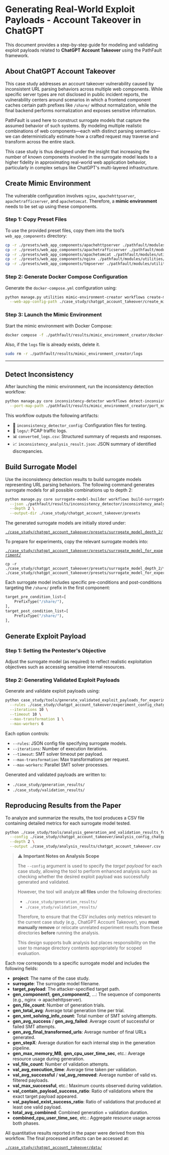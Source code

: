 # Generating Real-World Exploit Payloads - Account Takeover in ChatGPT

This document provides a step-by-step guide for modeling and validating exploit payloads related to **ChatGPT Account Takeover** using the PathFault framework.

## About ChatGPT Account Takeover

This case study addresses an account takeover vulnerability caused by inconsistent URL parsing behaviors across multiple web components. While specific server types are not disclosed in public incident reports, the vulnerability centers around scenarios in which a frontend component caches certain path prefixes like `/share/` without normalization, while the final backend performs normalization and exposes sensitive information.

PathFault is used here to construct surrogate models that capture the assumed behavior of such systems. By modeling multiple realistic combinations of web components—each with distinct parsing semantics—we can deterministically estimate how a crafted request may traverse and transform across the entire stack.

This case study is thus designed under the insight that increasing the number of known components involved in the surrogate model leads to a higher fidelity in approximating real-world web application behavior, particularly in complex setups like ChatGPT's multi-layered infrastructure.

## Create Mimic Environment

The vulnerable configuration involves `nginx`, `apachehttpserver`, `apachetrafficserver`, and `apachetomcat`. Therefore, a **mimic environment** needs to be set up using these components.

### Step 1: Copy Preset Files

To use the provided preset files, copy them into the tool’s `web_app_components` directory:

```bash
cp -r ./presets/web_app_components/apachehttpserver ./pathfault/modules/utilities/mimic_environment_creator/web_app_components
cp -r ./presets/web_app_components/apachetrafficserver ./pathfault/modules/utilities/mimic_environment_creator/web_app_components
cp -r ./presets/web_app_components/apachetomcat ./pathfault/modules/utilities/mimic_environment_creator/web_app_components
cp -r ./presets/web_app_components/nginx ./pathfault/modules/utilities/mimic_environment_creator/web_app_components
cp -r ./presets/web_app_components/tmpserver ./pathfault/modules/utilities/mimic_environment_creator/web_app_components
```

### Step 2: Generate Docker Compose Configuration

Generate the `docker-compose.yml` configuration using:

```bash
python manage.py utilities mimic-environment-creator workflows create-mimic-environment \
  --web-app-config-path ./case_study/chatgpt_account_takeover/create_mimic_environment_config.json
```

### Step 3: Launch the Mimic Environment

Start the mimic environment with Docker Compose:

```bash
docker compose -f ./pathfault/results/mimic_environment_creator/docker-compose.yml up
```

Also, if the `logs` file is already exists, delete it.
```bash
sudo rm -r ./pathfault/results/mimic_environment_creator/logs
```

---

## Detect Inconsistency

After launching the mimic environment, run the inconsistency detection workflow:

```bash
python manage.py core inconsistency-detector workflows detect-inconsistency \
  --port-map-path ./pathfault/results/mimic_environment_creator/port_map.json
```

This workflow outputs the following artifacts:

* 🧾 `inconsistency_detector_config`: Configuration files for testing.
* 📁 `logs/`: PCAP traffic logs.
* 📊 `converted_logs.csv`: Structured summary of requests and responses.
* 📈 `inconsistency_analysis_result.json`: JSON summary of identified discrepancies.

## Build Surrogate Model

Use the inconsistency detection results to build surrogate models representing URL parsing behaviors. The following command generates surrogate models for all possible combinations up to depth 2:

```bash
python manage.py core surrogate-model-builder workflows build-surrogate-model-by-depth \
  --json ./pathfault/results/inconsistency_detector/inconsistency_analysis_result.json \
  --depth 2 \
  --output-dir ./case_study/chatgpt_account_takeover/presets
```

The generated surrogate models are initially stored under:

[`./case_study/chatgpt_account_takeover/presets/surrogate_model_depth_2/`](./case_study/chatgpt_account_takeover/presets/surrogate_model_depth_2/)

To prepare for experiments, copy the relevant surrogate models into:

[`./case_study/chatgpt_account_takeover/presets/surrogate_model_for_experiment/`](./case_study/chatgpt_account_takeover/presets/surrogate_model_for_experiment/)

```shell
cp -r ./case_study/chatgpt_account_takeover/presets/surrogate_model_depth_2/* ./case_study/chatgpt_account_takeover/presets/surrogate_model_for_experiment/
```

Each surrogate model includes specific pre-conditions and post-conditions targeting the `/share/` prefix in the first component:

```python
target_pre_condition_list=[
    PrefixType("/share/"),
],
target_post_condition_list=[
    PrefixType("/share/"),
],
```


## Generate Exploit Payload

### Step 1: Setting the Pentester's Objective

Adjust the surrogate model (as required) to reflect realistic exploitation objectives such as accessing sensitive internal resources.

### Step 2: Generating Validated Exploit Payloads

Generate and validate exploit payloads using:

```bash
python case_study/tools/generate_validated_exploit_payloads_for_experiment.py \
  --rules ./case_study/chatgpt_account_takeover/experiment_config_chatgpt.json \
  --iterations 10 \
  --timeout 10 \
  --max-transformation 1 \
  --max-workers 6
```

Each option controls:

* `--rules`: JSON config file specifying surrogate models.
* `--iterations`: Number of execution iterations.
* `--timeout`: SMT solver timeout per payload.
* `--max-transformation`: Max transformations per request.
* `--max-workers`: Parallel SMT solver processes.

Generated and validated payloads are written to:

* `./case_study/generation_results/`
* `./case_study/validation_results/`

## Reproducing Results from the Paper

To analyze and summarize the results, the tool produces a CSV file containing detailed metrics for each surrogate model tested.
```bash
python ./case_study/tools/analysis_generation_and_validation_results_for_experiment.py \
  --config ./case_study/chatgpt_account_takeover/analysis_config_chatgpt.json \
  --depth 2 \
  --output ./case_study/analysis_results/chatgpt_account_takeover.csv
```


> ⚠️ **Important Notes on Analysis Scope**
>
> The `--config` argument is used to specify the *target payload* for each case study, allowing the tool to perform enhanced analysis such as checking whether the desired exploit payload was successfully generated and validated.
>
> However, the tool will analyze **all files** under the following directories:
>
> - `./case_study/generation_results/`
> - `./case_study/validation_results/`
>
> Therefore, to ensure that the CSV includes only metrics relevant to the current case study (e.g., ChatGPT Account Takeover), you **must manually remove** or relocate unrelated experiment results from these directories **before** running the analysis.
>
> This design supports bulk analysis but places responsibility on the user to manage directory contents appropriately for scoped evaluation.

Each row corresponds to a specific surrogate model and includes the following fields:

* **project**: The name of the case study.
* **surrogate**: The surrogate model filename.
* **target\_payload**: The attacker-specified target path.
* **gen\_component1**, **gen\_component2**, ...: The sequence of components (e.g., nginx → apachehttpserver).
* **gen\_file\_count**: Number of generation trials.
* **gen\_total\_avg**: Average total generation time per trial.
* **gen\_smt\_solving\_info\_count**: Total number of SMT solving attempts.
* **gen\_avg\_success** / **gen\_avg\_failed**: Average count of successful or failed SMT attempts.
* **gen\_avg\_final\_transformed\_urls**: Average number of final URLs generated.
* **gen\_stepX**: Average duration for each internal step in the generation pipeline.
* **gen\_max\_memory\_MB**, **gen\_cpu\_user\_time\_sec**, etc.: Average resource usage during generation.
* **val\_file\_count**: Number of validation attempts.
* **val\_avg\_execution\_time**: Average time taken per validation.
* **val\_avg\_successful** / **val\_avg\_removed**: Average number of valid vs. filtered payloads.
* **val\_max\_successful**, etc.: Maximum counts observed during validation.
* **val\_contain\_payload\_success\_ratio**: Ratio of validations where the exact target payload appeared.
* **val\_payload\_exist\_success\_ratio**: Ratio of validations that produced at least one valid payload.
* **total\_avg\_combined**: Combined generation + validation duration.
* **combined\_cpu\_user\_time\_sec**, etc.: Aggregate resource usage across both phases.

All quantitative results reported in the paper were derived from this workflow. The final processed artifacts can be accessed at:

[`./case_study/chatgpt_account_takeover/data/`](./case_study/chatgpt_account_takeover/data/)
